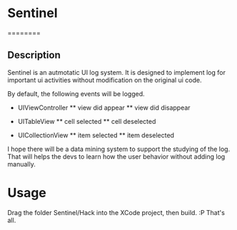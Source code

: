 # Sentinel 
========

## Description

Sentinel is an autmotatic UI log system.
It is designed to implement log for important ui activities without modification on the original ui code.

By default, the following events will be logged.

* UIViewController
** view did appear
** view did disappear

* UITableView
** cell selected
** cell deselected
  
* UICollectionView
** item selected
** item deselected
  
I hope there will be a data mining system to support the studying of the log.
That will helps the devs to learn how the user behavior without adding log manually.

# Usage

Drag the folder Sentinel/Hack into the XCode project, then build.  :P That's all.
